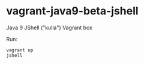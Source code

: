 # vagrant-java9-beta-jshell
Java 9 JShell ("kulla") Vagrant box

Run:

```shell
vagrant up
jshell
```
